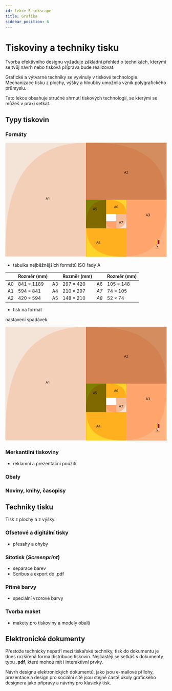 ```yaml
---
id: lekce-5-inkscape
title: Grafika
sidebar_position: 6
---
```


# Tiskoviny a techniky tisku
Tvorba efektivního designu vyžaduje základní přehled o technikách, kterými se tvůj návrh nebo tisková příprava bude realizovat.

Grafické a výtvarné techniky se vyvinuly v tiskové technologie. Mechanizace tisku z plochy, výšky a hloubky umožnila vznik polygrafického průmyslu.

Tato lekce obsahuje stručné shrnutí tiskových technologií, se kterými se můžeš v praxi setkat.

## Typy tiskovin
### Formáty

![image](./images/inkscape-papersizes.svg)

- tabulka nejběžnějších formátů ISO řady A


|    | Rozměr (mm) |    | Rozměr (mm) |    | Rozměr (mm) |
|----|-------------|----|-------------|----|-------------|
| A0 | 841 × 1189  | A3 | 297 × 420   | A6 | 105 × 148   |
| A1 | 594 × 841   | A4 | 210 × 297   | *A7* | 74 × 105    |
| A2 | 420 × 594   | A5 | 148 × 210   | *A8* | 52 × 74     |

- tisk na formát

nastavení spadávek.

![image](./images/inkscape-papersizes.svg)

### Merkantilní tiskoviny
- reklamní a prezentační použití

### Obaly

### Noviny, knihy, časopisy

## Techniky tisku
Tisk z plochy a z výšky.
### Ofsetové a digitální tisky
- přesahy a ohyby
### Sítotisk (*Screenprint*)
- separace barev
- Scribus a export do .pdf
### Přímé barvy
- speciální vzorové barvy

### Tvorba maket
- makety pro tiskoviny a modely obalů

## Elektronické dokumenty
Přestože technicky nepatří mezi tiskařské techniky, tisk do dokumentu je dnes rozšířená forma distribuce tiskovin. Nejčastěji se setkáš s dokumenty typu **.pdf**, které mohou mít i interaktivní prvky.

Návrh designu elektronických dokumentů, jako jsou e-mailové přílohy, prezentace a design pro sociální sítě jsou stejně časté úkoly grafického designera jako přípravy a návrhy pro klasický tisk.
